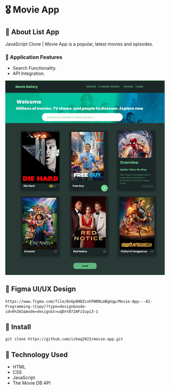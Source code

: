 # 🎖️ Movie App


## 🚀 About List App


JavaScript Clone | Movie App is a popular, latest movies and episodes.<br>

### 🚀 Application Features <br>
- Search Functionality.
- API Integration.
<img src="https://github.com/ishaq2023/movie-app/blob/main/assets/img/Desktop_UI.jpg">

## 🚀 Figma UI/UX Design
```
https://www.figma.com/file/8nGp6NQZcxhPW0NLmBgGqp/Movie-App---AI-Programming-(Copy)?type=design&node-id=0%3A1&mode=design&t=uqDntB72AFzIupi3-1
```

## 🚀 Install

```
git clone https://github.com/ishaq2023/movie-app.git
```


## 🚀 Technology Used

- HTML
- CSS
- JavaScript
- The Movie DB API

